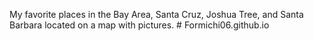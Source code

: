 My favorite places in the Bay Area, Santa Cruz, Joshua Tree, and Santa Barbara located on a map with pictures. # Formichi06.github.io
